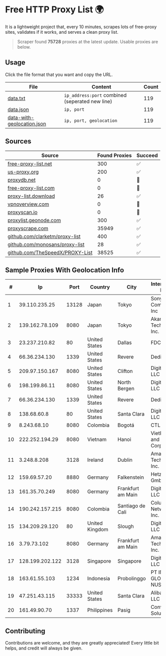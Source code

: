 
# Free HTTP Proxy List 🌍

It is a lightweight project that, every 10 minutes, scrapes lots of free-proxy sites, validates if it works, and serves a clean proxy list.


> Scraper found **75728** proxies at the latest update. Usable proxies are below.

## Usage

Click the file format that you want and copy the URL.


|File|Content|Count|
|----|-------|-----|
|[data.txt](https://raw.githubusercontent.com/themiralay/Proxy-List-World/master/data.txt)|`ip_address:port` combined (seperated new line)|119|
|[data.json](https://raw.githubusercontent.com/themiralay/Proxy-List-World/master/data.json)|`ip, port`|119|
|[data-with-geolocation.json](https://raw.githubusercontent.com/themiralay/Proxy-List-World/master/data-with-geolocation.json)|`ip, port, geolocation`|119|

## Sources

|Source|Found Proxies|Succeed|
|------|-------------|-------|
|[free-proxy-list.net](https://free-proxy-list.net)|300|✅|
|[us-proxy.org](https://www.us-proxy.org)|200|✅|
|[proxydb.net](http://proxydb.net)|0|🚫|
|[free-proxy-list.com](https://free-proxy-list.com/?page=&port=&type%5B%5D=http&type%5B%5D=https&up_time=0&search=Search)|0|🚫|
|[proxy-list.download](https://www.proxy-list.download/HTTP)|26|✅|
|[vpnoverview.com](https://vpnoverview.com/privacy/anonymous-browsing/free-proxy-servers)|0|🚫|
|[proxyscan.io](https://www.proxyscan.io)|0|🚫|
|[proxylist.geonode.com](https://proxylist.geonode.com/api/proxy-list?limit=300&page=1&sort_by=lastChecked&sort_type=desc&protocols=http,https)|300|✅|
|[proxyscrape.com](https://api.proxyscrape.com/v2/?request=displayproxies&protocol=http&timeout=10000&country=all&ssl=all&anonymity=all)|35949|✅|
|[github.com/clarketm/proxy-list](https://raw.githubusercontent.com/clarketm/proxy-list/master/proxy-list-raw.txt)|400|✅|
|[github.com/monosans/proxy-list](https://raw.githubusercontent.com/monosans/proxy-list/main/proxies/http.txt)|28|✅|
|[github.com/TheSpeedX/PROXY-List](https://raw.githubusercontent.com/TheSpeedX/PROXY-List/master/http.txt)|38525|✅|


## Sample Proxies With Geolocation Info

|#|Ip|Port|Country|City|Internet Service Provider|
|-|--|----|-------|----|-------------------------|
|1|39.110.235.25|13128|Japan|Tokyo|Sony Network Communications Inc|
|2|139.162.78.109|8080|Japan|Tokyo|Akamai Technologies, Inc.|
|3|23.237.210.82|80|United States|Dallas|FDCservers.net|
|4|66.36.234.130|1339|United States|Revere|DediOutlet, LLC|
|5|209.97.150.167|8080|United States|Clifton|DigitalOcean, LLC|
|6|198.199.86.11|8080|United States|North Bergen|DigitalOcean, LLC|
|7|66.36.234.130|1339|United States|Revere|DediOutlet, LLC|
|8|138.68.60.8|80|United States|Santa Clara|DigitalOcean, LLC|
|9|8.243.68.10|8080|Colombia|Bogotá|CTL Colombia|
|10|222.252.194.29|8080|Vietnam|Hanoi|VietNam Post and Telecom Corporation|
|11|3.248.8.208|3128|Ireland|Dublin|Amazon Technologies Inc.|
|12|159.69.57.20|8880|Germany|Falkenstein|Hetzner Online GmbH|
|13|161.35.70.249|8080|Germany|Frankfurt am Main|DigitalOcean, LLC|
|14|190.242.157.215|8080|Colombia|Santiago de Cali|Columbus Networks USA, Inc.|
|15|134.209.29.120|80|United Kingdom|Slough|DigitalOcean, LLC|
|16|3.79.73.102|8080|Germany|Frankfurt am Main|Amazon Technologies Inc.|
|17|128.199.202.122|3128|Singapore|Singapore|DigitalOcean, LLC|
|18|163.61.55.103|1234|Indonesia|Probolinggo|PT INFINITY GLOBAL DATA NUSANTARA|
|19|47.251.43.115|33333|United States|Santa Clara|Alibaba Cloud LLC|
|20|161.49.90.70|1337|Philippines|Pasig|Converge ICT Solution Inc|



## Contributing

Contributions are welcome, and they are greatly appreciated! Every
little bit helps, and credit will always be given.

